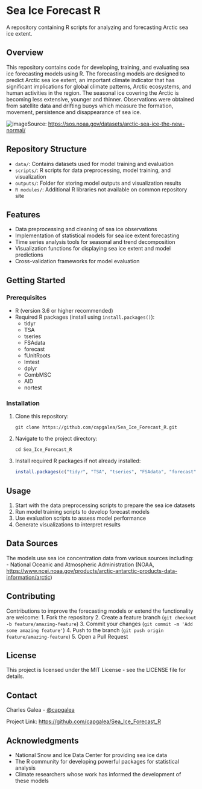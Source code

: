 # Sea Ice Forecast R

A repository containing R scripts for analyzing and forecasting Arctic sea ice extent.

## Overview

This repository contains code for developing, training, and evaluating sea ice forecasting models using R. The forecasting models are designed to predict Arctic sea ice extent, an important climate indicator that has significant implications for global climate patterns, Arctic ecosystems, and human activities in the region. The seasonal ice covering the Arctic is becoming less extensive, younger and thinner. Observations were obtained from satellite data and drifting buoys which measure the formation, movement, persistence and disappearance of sea ice.

![image](https://github.com/user-attachments/assets/8cd14a49-4e96-4142-80af-f8c348b38256)Source: <https://sos.noaa.gov/datasets/arctic-sea-ice-the-new-normal/>

## Repository Structure

- `data/`: Contains datasets used for model training and evaluation
- `scripts/`: R scripts for data preprocessing, model training, and visualization
- `outputs/`: Folder for storing model outputs and visualization results
- `R modules/`: Additional R libraries not available on common repository site

## Features

-   Data preprocessing and cleaning of sea ice observations
-   Implementation of statistical models for sea ice extent forecasting
-   Time series analysis tools for seasonal and trend decomposition
-   Visualization functions for displaying sea ice extent and model predictions
-   Cross-validation frameworks for model evaluation

## Getting Started

### Prerequisites

-   R (version 3.6 or higher recommended)
-   Required R packages (install using `install.packages()`):
    -   tidyr
    -   TSA
    -   tseries
    -   FSAdata
    -   forecast
    -   fUnitRoots
    -   lmtest
    -   dplyr
    -   CombMSC
    -   AID
    -   nortest

### Installation

1.  Clone this repository:

    ```         
    git clone https://github.com/capgalea/Sea_Ice_Forecast_R.git
    ```

2.  Navigate to the project directory:

    ```         
    cd Sea_Ice_Forecast_R
    ```

3.  Install required R packages if not already installed:

    ``` r
    install.packages(c("tidyr", "TSA", "tseries", "FSAdata", "forecast", "fUnitRoots", "lmtest", "dplyr". "CombMSC", "AID", "nortest"))
    ```

## Usage

1.  Start with the data preprocessing scripts to prepare the sea ice datasets
2.  Run model training scripts to develop forecast models
3.  Use evaluation scripts to assess model performance
4.  Generate visualizations to interpret results

## Data Sources

The models use sea ice concentration data from various sources including: - National Oceanic and Atmospheric Administration (NOAA, <https://www.ncei.noaa.gov/products/arctic-antarctic-products-data-information/arctic>)

## Contributing

Contributions to improve the forecasting models or extend the functionality are welcome: 1. Fork the repository 2. Create a feature branch (`git checkout -b feature/amazing-feature`) 3. Commit your changes (`git commit -m 'Add some amazing feature'`) 4. Push to the branch (`git push origin feature/amazing-feature`) 5. Open a Pull Request

## License

This project is licensed under the MIT License - see the LICENSE file for details.

## Contact

Charles Galea - [\@capgalea](https://github.com/capgalea)

Project Link: <https://github.com/capgalea/Sea_Ice_Forecast_R>

## Acknowledgments

-   National Snow and Ice Data Center for providing sea ice data
-   The R community for developing powerful packages for statistical analysis
-   Climate researchers whose work has informed the development of these models
